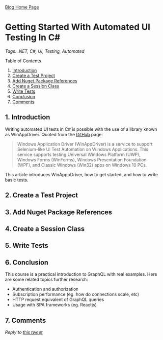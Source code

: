 [Blog Home Page](../../README.md)

# Getting Started With Automated UI Testing In C#

_Tags: .NET, C#, UI, Testing, Automated_

Table of Contents
1. [Introduction](#intro)
2. [Create a Test Project](#project)
3. [Add Nuget Package References](#nuget)
4. [Create a Session Class](#session)
5. [Write Tests](#tests)
6. [Conclusion](#conclusion)
7. [Comments](#comments)

## 1. <a name='intro'></a>Introduction

Writing automated UI tests in C# is possible with the use of a library known as WinAppDriver. Quoted from the [GitHub](https://github.com/microsoft/WinAppDriver) page:

> Windows Application Driver (WinAppDriver) is a service to support Selenium-like UI Test Automation on Windows Applications. This service supports testing Universal Windows Platform (UWP), Windows Forms (WinForms), Windows Presentation Foundation (WPF), and Classic Windows (Win32) apps on Windows 10 PCs.

This article introduces WinApppDriver, how to get started, and how to write basic tests.

## 2. <a name='project'></a>Create a Test Project


## 3. <a name='nuget'></a>Add Nuget Package References


## 4. <a name='session'></a>Create a Session Class


## 5. <a name='tests'></a>Write Tests


## 6. <a name='conclusion'></a>Conclusion

This course is a practical introduction to GraphQL with real examples. Here are some related topics further research:
* Authentication and authorization
* Subscription performance (eg. how do connections scale, etc)
* HTTP request equivalent of GraphQL queries
* Usage with SPA frameworks (eg. Reactjs)

## 7. <a name='comments'></a>Comments

_Reply to [this tweet](https://twitter.com/innochi_mob/status/)._